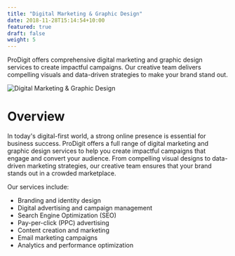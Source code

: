 ```yaml
---
title: "Digital Marketing & Graphic Design"
date: 2018-11-28T15:14:54+10:00
featured: true
draft: false
weight: 5
---
```


ProDigit offers comprehensive digital marketing and graphic design services to create impactful campaigns. Our creative team delivers compelling visuals and data-driven strategies to make your brand stand out.
<!--more-->

![Digital Marketing & Graphic Design](/images/illustrations/undraw_innovative_re_rr5i.svg)

# Overview

In today's digital-first world, a strong online presence is essential for business success. ProDigit offers a full range of digital marketing and graphic design services to help you create impactful campaigns that engage and convert your audience. From compelling visual designs to data-driven marketing strategies, our creative team ensures that your brand stands out in a crowded marketplace.

Our services include:

- Branding and identity design
- Digital advertising and campaign management
- Search Engine Optimization (SEO)
- Pay-per-click (PPC) advertising
- Content creation and marketing
- Email marketing campaigns
- Analytics and performance optimization
